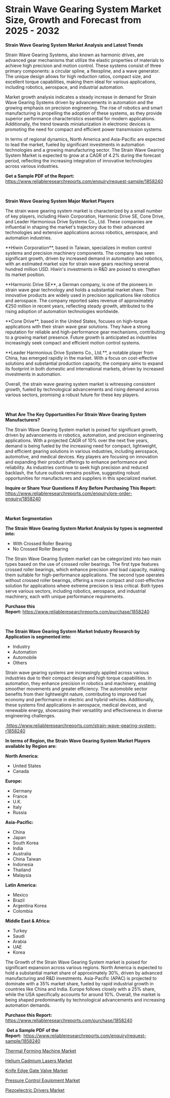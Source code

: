 <p><h1>Strain Wave Gearing System Market Size, Growth and Forecast from 2025 - 2032</h1></p><p><strong>Strain Wave Gearing System Market Analysis and Latest Trends</strong></p>
<p><p>Strain Wave Gearing Systems, also known as harmonic drives, are advanced gear mechanisms that utilize the elastic properties of materials to achieve high precision and motion control. These systems consist of three primary components: a circular spline, a flexspline, and a wave generator. The unique design allows for high reduction ratios, compact size, and excellent torque capabilities, making them ideal for various applications, including robotics, aerospace, and industrial automation.</p><p>Market growth analysis indicates a steady increase in demand for Strain Wave Gearing Systems driven by advancements in automation and the growing emphasis on precision engineering. The rise of robotics and smart manufacturing is propelling the adoption of these systems, as they provide superior performance characteristics essential for modern applications. Additionally, the trend towards miniaturization in electronic devices is promoting the need for compact and efficient power transmission systems.</p><p>In terms of regional dynamics, North America and Asia-Pacific are expected to lead the market, fueled by significant investments in automation technologies and a growing manufacturing sector. The Strain Wave Gearing System Market is expected to grow at a CAGR of 4.2% during the forecast period, reflecting the increasing integration of innovative technologies across various industries.</p></p>
<p><strong>Get a Sample PDF of the Report:&nbsp;</strong> <a href="https://www.reliableresearchreports.com/enquiry/request-sample/1858240?utm_campaign=24&utm_medium=2&utm_source=Github&utm_content=ia&utm_term=28022025&utm_id=strain-wave-gearing-system">https://www.reliableresearchreports.com/enquiry/request-sample/1858240</a></p>
<p>&nbsp;</p>
<p><strong>Strain Wave Gearing System Major Market Players</strong></p>
<p><p>The strain wave gearing system market is characterized by a small number of key players, including Hiwin Corporation, Harmonic Drive SE, Cone Drive, and Leader Harmonious Drive Systems Co., Ltd. These companies are influential in shaping the market's trajectory due to their advanced technologies and extensive applications across robotics, aerospace, and automation industries.</p><p>**Hiwin Corporation**, based in Taiwan, specializes in motion control systems and precision machinery components. The company has seen significant growth, driven by increased demand in automation and robotics, with an estimated market size for strain wave gears reaching several hundred million USD. Hiwin's investments in R&D are poised to strengthen its market position.</p><p>**Harmonic Drive SE**, a German company, is one of the pioneers in strain wave gear technology and holds a substantial market share. Their innovative products are widely used in precision applications like robotics and aerospace. The company reported sales revenue of approximately €250 million in recent years, reflecting steady growth, attributed to the rising adoption of automation technologies worldwide.</p><p>**Cone Drive**, based in the United States, focuses on high-torque applications with their strain wave gear solutions. They have a strong reputation for reliable and high-performance gear mechanisms, contributing to a growing market presence. Future growth is anticipated as industries increasingly seek compact and efficient motion control systems.</p><p>**Leader Harmonious Drive Systems Co., Ltd.**, a notable player from China, has emerged rapidly in the market. With a focus on cost-effective solutions and substantial production capacity, the company aims to expand its footprint in both domestic and international markets, driven by increased investments in automation.</p><p>Overall, the strain wave gearing system market is witnessing consistent growth, fueled by technological advancements and rising demand across various sectors, promising a robust future for these key players.</p></p>
<p>&nbsp;</p>
<p><strong>What Are The Key Opportunities For Strain Wave Gearing System Manufacturers?</strong></p>
<p><p>The Strain Wave Gearing System market is poised for significant growth, driven by advancements in robotics, automation, and precision engineering applications. With a projected CAGR of 10% over the next five years, demand is being fueled by the increasing need for compact, lightweight, and efficient gearing solutions in various industries, including aerospace, automotive, and medical devices. Key players are focusing on innovation and expanding their product offerings to enhance performance and reliability. As industries continue to seek high precision and reduced backlash, the future outlook remains positive, suggesting robust opportunities for manufacturers and suppliers in this specialized market.</p></p>
<p><strong>Inquire or Share Your Questions If Any Before Purchasing This Report:</strong> <a href="https://www.reliableresearchreports.com/enquiry/pre-order-enquiry/1858240?utm_campaign=24&utm_medium=2&utm_source=Github&utm_content=ia&utm_term=28022025&utm_id=strain-wave-gearing-system">https://www.reliableresearchreports.com/enquiry/pre-order-enquiry/1858240</a></p>
<p>&nbsp;</p>
<p><strong>Market Segmentation</strong></p>
<p><strong>The Strain Wave Gearing System Market Analysis by types is segmented into:</strong></p>
<p><ul><li>With Crossed Roller Bearing</li><li>No Crossed Roller Bearing</li></ul></p>
<p><p>The Strain Wave Gearing System market can be categorized into two main types based on the use of crossed roller bearings. The first type features crossed roller bearings, which enhance precision and load capacity, making them suitable for high-performance applications. The second type operates without crossed roller bearings, offering a more compact and cost-effective solution for applications where extreme precision is less critical. Both types serve various sectors, including robotics, aerospace, and industrial machinery, each with unique performance requirements.</p></p>
<p><strong>Purchase this Report:&nbsp;</strong><a href="https://www.reliableresearchreports.com/purchase/1858240?utm_campaign=24&utm_medium=2&utm_source=Github&utm_content=ia&utm_term=28022025&utm_id=strain-wave-gearing-system">https://www.reliableresearchreports.com/purchase/1858240</a></p>
<p>&nbsp;</p>
<p><strong>The Strain Wave Gearing System Market Industry Research by Application is segmented into:</strong></p>
<p><ul><li>Industry</li><li>Automation</li><li>Automobile</li><li>Others</li></ul></p>
<p><p>Strain wave gearing systems are increasingly applied across various industries due to their compact design and high torque capabilities. In automation, they enhance precision in robotics and machinery, enabling smoother movements and greater efficiency. The automobile sector benefits from their lightweight nature, contributing to improved fuel economy and performance in electric and hybrid vehicles. Additionally, these systems find applications in aerospace, medical devices, and renewable energy, showcasing their versatility and effectiveness in diverse engineering challenges.</p></p>
<p><a href="https://www.reliableresearchreports.com/strain-wave-gearing-system-r1858240?utm_campaign=24&utm_medium=2&utm_source=Github&utm_content=ia&utm_term=28022025&utm_id=strain-wave-gearing-system">&nbsp;https://www.reliableresearchreports.com/strain-wave-gearing-system-r1858240</a></p>
<p><strong>In terms of Region, the Strain Wave Gearing System Market Players available by Region are:</strong></p>
<p>
    <p> <strong> North America: </strong>
        <ul>
            <li>United States</li>
            <li>Canada</li>
        </ul>
        </p> 
    <p> <strong> Europe: </strong>
        <ul>
            <li>Germany</li>
            <li>France</li>
            <li>U.K.</li>
            <li>Italy</li>
            <li>Russia</li>
        </ul>
        </p> 
    <p> <strong> Asia-Pacific: </strong>
        <ul>
            <li>China</li>
            <li>Japan</li>
            <li>South Korea</li>
            <li>India</li>
            <li>Australia</li>
            <li>China Taiwan</li>
            <li>Indonesia</li>
            <li>Thailand</li>
            <li>Malaysia</li>
        </ul>
        </p> 
    <p> <strong> Latin America: </strong>
        <ul>
            <li>Mexico</li>
            <li>Brazil</li>
            <li>Argentina Korea</li>
            <li>Colombia</li>
        </ul>
        </p> 
    <p> <strong> Middle East & Africa: </strong>
        <ul>
            <li>Turkey</li>
            <li>Saudi</li>
            <li>Arabia</li>
            <li>UAE</li>
            <li>Korea</li>
        </ul>
    </p>
    </p>
<p><p>The Growth of the Strain Wave Gearing System market is poised for significant expansion across various regions. North America is expected to hold a substantial market share of approximately 30%, driven by advanced manufacturing and R&D investments. Asia-Pacific (APAC) is projected to dominate with a 35% market share, fueled by rapid industrial growth in countries like China and India. Europe follows closely with a 25% share, while the USA specifically accounts for around 10%. Overall, the market is being shaped predominantly by technological advancements and increasing automation demands.</p></p>
<p><strong>Purchase this Report: </strong><a href="https://www.reliableresearchreports.com/purchase/1858240?utm_campaign=24&utm_medium=2&utm_source=Github&utm_content=ia&utm_term=28022025&utm_id=strain-wave-gearing-system">https://www.reliableresearchreports.com/purchase/1858240</a></p>
<p>&nbsp;<strong>Get a Sample PDF of the Report:&nbsp;&nbsp;</strong><a href="https://www.reliableresearchreports.com/enquiry/request-sample/1858240?utm_campaign=24&utm_medium=2&utm_source=Github&utm_content=ia&utm_term=28022025&utm_id=strain-wave-gearing-system">https://www.reliableresearchreports.com/enquiry/request-sample/1858240</a></p>
<p><strong></strong></p>
<p><p><a href="https://github.com/houltngake/Market-Research-Report-List-1/blob/main/thermal-forming-machine-market.md?utm_campaign=24&utm_medium=2&utm_source=Github&utm_content=ia&utm_term=28022025&utm_id=strain-wave-gearing-system">Thermal Forming Machine Market</a></p><p><a href="https://github.com/quiraytaibat/Market-Research-Report-List-1/blob/main/helium-cadmium-lasers-market.md?utm_campaign=24&utm_medium=2&utm_source=Github&utm_content=ia&utm_term=28022025&utm_id=strain-wave-gearing-system">Helium Cadmium Lasers Market</a></p><p><a href="https://github.com/denuetkachci/Market-Research-Report-List-1/blob/main/knife-edge-gate-valve-market.md?utm_campaign=24&utm_medium=2&utm_source=Github&utm_content=ia&utm_term=28022025&utm_id=strain-wave-gearing-system">Knife Edge Gate Valve Market</a></p><p><a href="https://github.com/direepittr/Market-Research-Report-List-1/blob/main/pressure-control-equipment-market.md?utm_campaign=24&utm_medium=2&utm_source=Github&utm_content=ia&utm_term=28022025&utm_id=strain-wave-gearing-system">Pressure Control Equipment Market</a></p><p><a href="https://github.com/lenjakam/Market-Research-Report-List-1/blob/main/piezoelectric-drivers-market.md?utm_campaign=24&utm_medium=2&utm_source=Github&utm_content=ia&utm_term=28022025&utm_id=strain-wave-gearing-system">Piezoelectric Drivers Market</a></p></p>